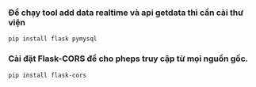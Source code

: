 ### Để chạy tool add data realtime và api getdata thì cần cài thư viện
```
pip install flask pymysql
```
### Cài đặt Flask-CORS để cho pheps truy cập từ mọi nguồn gốc.
```
pip install flask-cors
```